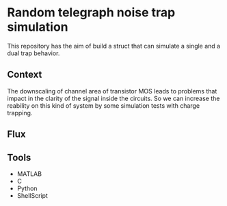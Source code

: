 # Random telegraph noise trap simulation

This repository has the aim of build a struct that can simulate a single and a dual trap behavior. 

## Context

The downscaling of channel area of transistor MOS leads to problems that impact in the clarity of the signal inside the circuits. So we can
increase the reability on this kind of system by some simulation tests with charge trapping.

## Flux




## Tools

- MATLAB
- C
- Python
- ShellScript
